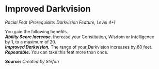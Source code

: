 # Improved Darkvision
*Racial Feat (Prerequisite: Darkvision Feature, Level 4+)*  

You gain the following benefits.  
***Ability Score Increase.*** Increase your Constitution, Wisdom or Intelligence by 1, to a maximum of 20.  
***Improved Darkvision.*** The range of your Darkvision increases by 60 feet.  
***Repeatable.*** You can take this feat more than once.



**Source:** *Created by Stefan*